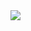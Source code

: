 <img src="{[BadgeURLHere](https://img.shields.io/badge/Telegram-2CA5E0?style=for-the-badge&logo=telegram&logoColor=white)}" />
